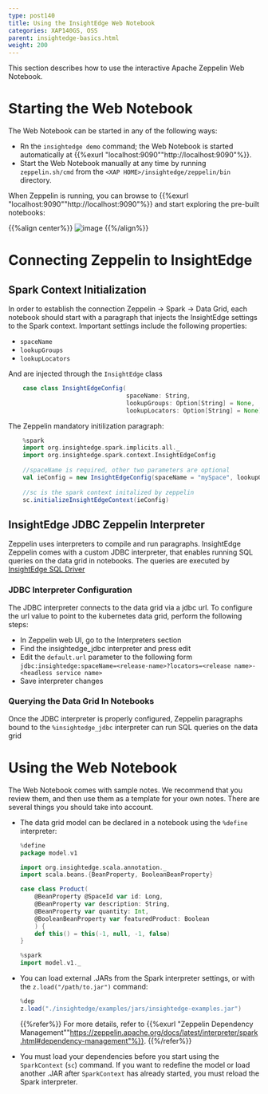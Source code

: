 ```yaml
---
type: post140
title: Using the InsightEdge Web Notebook
categories: XAP140GS, OSS
parent: insightedge-basics.html
weight: 200
---
```


This section describes how to use the interactive Apache Zeppelin Web Notebook.

# Starting the Web Notebook

The Web Notebook can be started in any of the following ways:

* Rn the `insightedge demo` command; the Web Notebook is started automatically at {{%exurl "localhost:9090""http://localhost:9090"%}}. 
* Start the Web Notebook manually at any time by running `zeppelin.sh/cmd` from the `<XAP HOME>/insightedge/zeppelin/bin` directory.

When Zeppelin is running, you can browse to {{%exurl "localhost:9090""http://localhost:9090"%}} and start exploring the pre-built notebooks:

{{%align center%}}
![image](/attachment_files/Zeppelin_examples_100.png)
{{%/align%}}

# Connecting Zeppelin to InsightEdge

## Spark Context Initialization

In order to establish the connection Zeppelin -> Spark -> Data Grid,  each notebook should start with a paragraph that injects the InsightEdge settings to the Spark context. Important settings include the following properties:

* `spaceName`
* `lookupGroups`
* `lookupLocators`

And are injected through the `InsightEdge` class

```scala
    case class InsightEdgeConfig(
                                 spaceName: String,
                                 lookupGroups: Option[String] = None,
                                 lookupLocators: Option[String] = None)
```

The Zeppelin mandatory initilization paragraph:

```scala
    %spark
    import org.insightedge.spark.implicits.all._
    import org.insightedge.spark.context.InsightEdgeConfig
    
    //spaceName is required, other two parameters are optional
    val ieConfig = new InsightEdgeConfig(spaceName = "mySpace", lookupGroups = None, lookupLocators = None)
    
    //sc is the spark context initalized by zeppelin
    sc.initializeInsightEdgeContext(ieConfig)
```
## InsightEdge JDBC Zeppelin Interpreter

Zeppelin uses interpreters to compile and run paragraphs. InsightEdge Zeppelin comes with a custom JDBC interpreter, that enables running SQL queries on the data grid in notebooks. 
The queries are executed by [InsightEdge SQL Driver](sql-query-intro.html) 

### JDBC Interpreter Configuration

The JDBC interpreter connects to the data grid via a jdbc url. To configure the url value to point to the kubernetes data grid, perform the following steps:

- In Zeppelin web UI, go to the Interpreters section
- Find the insightedge_jdbc interpreter and press edit
- Edit the `default.url` parameter to the following form `jdbc:insightedge:spaceName=<release-name>?locators=<release name>-<headless service name>`
- Save interpreter changes

### Querying the Data Grid In Notebooks

Once the JDBC interpreter is properly configured, Zeppelin paragraphs bound to the `%insightedge_jdbc`  interpreter can run SQL queries on the data grid

# Using the Web Notebook

The Web Notebook comes with sample notes. We recommend that you review them, and then use them as a template for your own notes. There are several things you should take into account.

* The data grid model can be declared in a notebook using the `%define` interpreter:

	```scala
	%define
	package model.v1

	import org.insightedge.scala.annotation._
	import scala.beans.{BeanProperty, BooleanBeanProperty}

	case class Product(
		@BeanProperty @SpaceId var id: Long,
		@BeanProperty var description: String,
		@BeanProperty var quantity: Int,
		@BooleanBeanProperty var featuredProduct: Boolean
		) {
		def this() = this(-1, null, -1, false)
	}
	```

	```scala
	%spark
	import model.v1._
	```

* You can  load external .JARs from the Spark interpreter settings, or with the `z.load("/path/to.jar")` command:

	```scala
	%dep
	z.load("./insightedge/examples/jars/insightedge-examples.jar")
	```

	{{%refer%}}
	For more details, refer to {{%exurl "Zeppelin Dependency Management""https://zeppelin.apache.org/docs/latest/interpreter/spark.html#dependency-management"%}}.
	{{%/refer%}}

* You must load your dependencies before you start using the `SparkContext` (`sc`) command. If you want to redefine the model or load another .JAR after `SparkContext` has already started, you must reload the Spark interpreter.
